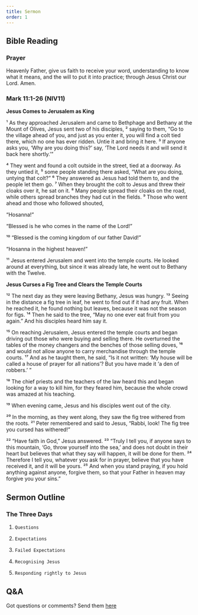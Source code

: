 ```yaml
---
title: Sermon 
order: 1
---
```


## Bible Reading

### Prayer
Heavenly Father, give us faith to receive your word, understanding to know what it means, and the will to put it into practice; through Jesus Christ our Lord. Amen.

### Mark 11:1-26 (NIV11)

**Jesus Comes to Jerusalem as King**

¹ As they approached Jerusalem and came to Bethphage and Bethany at the Mount of Olives, Jesus sent two of his disciples, ² saying to them, “Go to the village ahead of you, and just as you enter it, you will find a colt tied there, which no one has ever ridden. Untie it and bring it here. ³ If anyone asks you, ‘Why are you doing this?’ say, ‘The Lord needs it and will send it back here shortly.’”

⁴ They went and found a colt outside in the street, tied at a doorway. As they untied it, ⁵ some people standing there asked, “What are you doing, untying that colt?” ⁶ They answered as Jesus had told them to, and the people let them go. ⁷ When they brought the colt to Jesus and threw their cloaks over it, he sat on it. ⁸ Many people spread their cloaks on the road, while others spread branches they had cut in the fields. ⁹ Those who went ahead and those who followed shouted,

“Hosanna!”

“Blessed is he who comes in the name of the Lord!”

¹⁰ 
“Blessed is the coming kingdom of our father David!”

“Hosanna in the highest heaven!”

¹¹ Jesus entered Jerusalem and went into the temple courts. He looked around at everything, but since it was already late, he went out to Bethany with the Twelve.

**Jesus Curses a Fig Tree and Clears the Temple Courts**

¹² The next day as they were leaving Bethany, Jesus was hungry. ¹³ Seeing in the distance a fig tree in leaf, he went to find out if it had any fruit. When he reached it, he found nothing but leaves, because it was not the season for figs. ¹⁴ Then he said to the tree, “May no one ever eat fruit from you again.” And his disciples heard him say it.

¹⁵ On reaching Jerusalem, Jesus entered the temple courts and began driving out those who were buying and selling there. He overturned the tables of the money changers and the benches of those selling doves, ¹⁶ and would not allow anyone to carry merchandise through the temple courts. ¹⁷ And as he taught them, he said, “Is it not written: ‘My house will be called a house of prayer for all nations’? But you have made it ‘a den of robbers.’ ”

¹⁸ The chief priests and the teachers of the law heard this and began looking for a way to kill him, for they feared him, because the whole crowd was amazed at his teaching.

¹⁹ When evening came, Jesus and his disciples went out of the city.

²⁰ In the morning, as they went along, they saw the fig tree withered from the roots. ²¹ Peter remembered and said to Jesus, “Rabbi, look! The fig tree you cursed has withered!”

²² “Have faith in God,” Jesus answered. ²³ “Truly I tell you, if anyone says to this mountain, ‘Go, throw yourself into the sea,’ and does not doubt in their heart but believes that what they say will happen, it will be done for them. ²⁴ Therefore I tell you, whatever you ask for in prayer, believe that you have received it, and it will be yours. ²⁵ And when you stand praying, if you hold anything against anyone, forgive them, so that your Father in heaven may forgive you your sins.” 



## Sermon Outline
### The Three Days

1.     Questions
2.     Expectations
3.     Failed Expectations
4.     Recognising Jesus
5.     Responding rightly to Jesus 






## Q&A
Got questions or comments? Send them [here](https://tinyurl.com/SGHACQuestionsAnswers)
